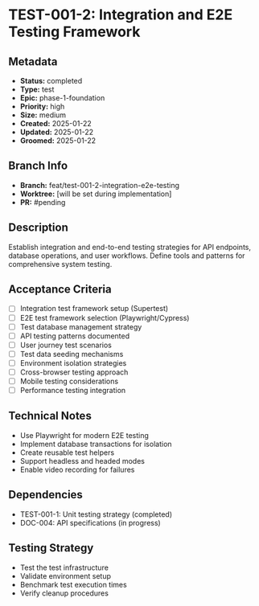 # TEST-001-2: Integration and E2E Testing Framework

## Metadata
- **Status:** completed
- **Type:** test
- **Epic:** phase-1-foundation
- **Priority:** high
- **Size:** medium
- **Created:** 2025-01-22
- **Updated:** 2025-01-22
- **Groomed:** 2025-01-22

## Branch Info
- **Branch:** feat/test-001-2-integration-e2e-testing
- **Worktree:** [will be set during implementation]
- **PR:** #pending

## Description
Establish integration and end-to-end testing strategies for API endpoints, database operations, and user workflows. Define tools and patterns for comprehensive system testing.

## Acceptance Criteria
- [ ] Integration test framework setup (Supertest)
- [ ] E2E test framework selection (Playwright/Cypress)
- [ ] Test database management strategy
- [ ] API testing patterns documented
- [ ] User journey test scenarios
- [ ] Test data seeding mechanisms
- [ ] Environment isolation strategies
- [ ] Cross-browser testing approach
- [ ] Mobile testing considerations
- [ ] Performance testing integration

## Technical Notes
- Use Playwright for modern E2E testing
- Implement database transactions for isolation
- Create reusable test helpers
- Support headless and headed modes
- Enable video recording for failures

## Dependencies
- TEST-001-1: Unit testing strategy (completed)
- DOC-004: API specifications (in progress)

## Testing Strategy
- Test the test infrastructure
- Validate environment setup
- Benchmark test execution times
- Verify cleanup procedures